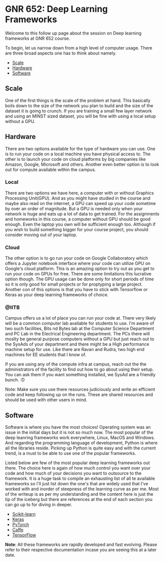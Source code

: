 # GNR 652: Deep Learning Frameworks

Welcome to this follow up page about the session on Deep learning frameworks at GNR 652 course.

To begin, let us narrow down from a high level of computer usage. There are three broad aspects one has to think about namely.

- [Scale](https://github.com/saurabhkm/GNR652#scale)
- [Hardware](https://github.com/saurabhkm/GNR652#hardware)
- [Software](https://github.com/saurabhkm/GNR652#software)

## Scale
One of the first things is the scale of the problem at hand. This basically boils down to the size of the network you plan to build and the size of the dataset it is going to crunch. If you are training a small few layer network and using an MINST sized dataset, you will be fine with using a local setup without a GPU.

## Hardware
There are two options available for the type of hardware you can use. One is to run your code on a local machine you have physical access to. The other is to launch your code on cloud platforms by big companies like Amazon, Google, Microsoft and others. Another even better option is to look out for compute available within the campus.

### Local
There are two options we have here, a computer with or without Graphics Processing Unit(GPU). And as you might have studied in the course and maybe also read on the internet, a GPU can speed up your code sometime by over an order of magnitude. But a GPU is needed only when your network is huge and eats up a lot of data to get trained. For the assigmnents and homeworks in this course, a computer without GPU should be good enough. Even the laptop you own will be sufficient enough too. Although if you wish to build something bigger for your course project, you should consider moving out of your laptop.

### Cloud
The other option is to go run your code on Google Collaboratory which offers a Jupyter notebook interface where your code can utilize GPU on Google's cloud platform. This is an amazing option to try out as you get to run your code on GPUs for free. There are some limitations this lucrative option though. The GPU usage can be done only for short periods of time so it is only good for small projects or for proptyping a large project. Another con of this options is that you have to stick with Tensorflow or Keras as your deep learning frameworks of choice.

### @IITB
Campus offers us a lot of place you can run your code at. There very likely will be a common computer lab available for students to use. I'm aware of two such facilities, Bits nd Bytes lab at the Computer Science Department and PC Lab in the Electrical Engineering department. The PCs there will moslty be general purpose computers without a GPU but just reach out to the SysAds of your department and there might be a High performance machine setup for use. Like there are Ravan and Rudra, two high end machines for EE students that I know of.

If you are using any of the compute infra at campus, reach out the the administrators of the facility to find out how to go about using their setup. You can ask them if you want something installed, we SysAd are a friendly bunch. :D

Note: Make sure you use there resources judiciously and write an efficient code and keep following up on the runs. These are shared resources and should be used with other users in mind.

## Software
Software is where you have the most choices! Operating system was an issue in the initial days but it is not so much now. The most popular of the deep leanring frameworks work everywhere, Linux, MacOS and Windows. And regarding the programming language of development, Python is where all the libraries reside. Picking up Python is quite easy and with the current trend, is a must to be able to use one of the popular frameworks.

Listed below are few of the most popular deep learning frameworks out there. The choice here is again of how much control you want over your code and how much of your decisions you want to outsource to the framework. It is a huge task to compile an exhausting list of all te available frameworks so I'll just list down the one's that are widely used that I've worked with and inorder of steepness of the learning curve as per me. Most of the writeup is as per my understanding and the content here is just the tip of the iceberg but there are references at the end of each section you can go up to for diving in deeper.

- [Scikit-learn](https://github.com/saurabhkm/GNR652/tree/master/scikit-learn)
- [Keras](https://github.com/saurabhkm/GNR652/tree/master/Keras)
- [PyTorch](https://github.com/saurabhkm/GNR652/tree/master/PyTorch)
- [Caffe](https://github.com/saurabhkm/GNR652/tree/master/Caffe)
- [TensorFlow](https://github.com/saurabhkm/GNR652/tree/master/TensorFlow)

**Note**: All these frameworks are rapidly developed and fast evolving. Please refer to their respective documentation incase you are seeing this at a later date.
